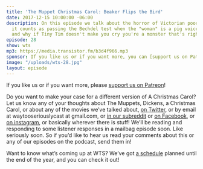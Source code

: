 ```yaml
---
title: 'The Muppet Christmas Carol: Beaker Flips the Bird'
date: 2017-12-15 10:00:00 -06:00
description: On this episode we talk about the horror of Victorian poorhouses, whether
  it counts as passing the Bechdel test when the "woman" is a pig voiced by a man,
  and why if Tiny Tim doesn't make you cry you're a monster that's right I said it.
episode: 28
show: wts
mp3: https://media.transistor.fm/b3d4f966.mp3
sponsor: If you like us or if you want more, you can [support us on Patreon](https://www.patreon.com/clockworkscast)!
image: "/uploads/wts-28.jpg"
layout: episode
---
```


If you like us or if you want more, please [support us on Patreon](https://www.patreon.com/clockworkscast)!

Do you want to make your case for a different version of A Christmas Carol? Let us know any of your thoughts about The Muppets, Dickens, a Christmas Carol, or about any of the movies we’ve talked about, [on Twitter](http://www.twitter.com/wtscast), or by email at waytooseriouslycast at gmail.com, or [in our subreddit](https://www.reddit.com/r/Goodstuff_fm/) or [on Facebook](http://www.facebook.com/wtscast), or [on instagram](https://www.instagram.com/waytooseriously/), or basically wherever there is stuff! We’ll be reading and responding to some listener responses in a mailbag episode soon. Like seriously soon. So if you’d like to hear us read your comments about this or any of our episodes on the podcast, send them in!

Want to know what’s coming up at WTS? We’ve got [a schedule](https://docs.google.com/document/d/1f6fvTgbzQOCUD_potL6mWClmSC3D2cOBgKz36OwSC68) planned until the end of the year, and you can check it out!
